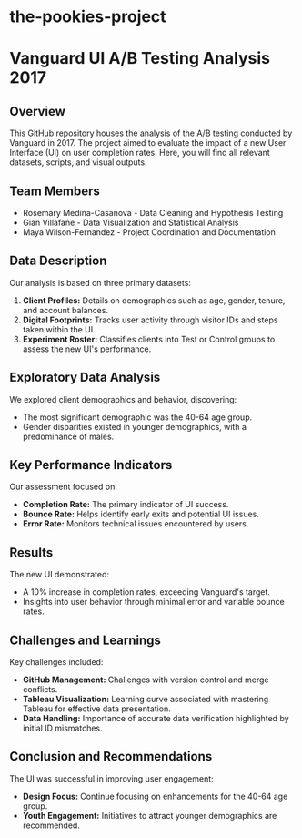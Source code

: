 # the-pookies-project
# Vanguard UI A/B Testing Analysis 2017

## Overview
This GitHub repository houses the analysis of the A/B testing conducted by Vanguard in 2017. The project aimed to evaluate the impact of a new User Interface (UI) on user completion rates. Here, you will find all relevant datasets, scripts, and visual outputs.

## Team Members
- Rosemary Medina-Casanova - Data Cleaning and Hypothesis Testing
- Gian Villafañe - Data Visualization and Statistical Analysis
- Maya Wilson-Fernandez - Project Coordination and Documentation

## Data Description
Our analysis is based on three primary datasets:
1. **Client Profiles:** Details on demographics such as age, gender, tenure, and account balances.
2. **Digital Footprints:** Tracks user activity through visitor IDs and steps taken within the UI.
3. **Experiment Roster:** Classifies clients into Test or Control groups to assess the new UI's performance.

## Exploratory Data Analysis
We explored client demographics and behavior, discovering:
- The most significant demographic was the 40-64 age group.
- Gender disparities existed in younger demographics, with a predominance of males.

## Key Performance Indicators
Our assessment focused on:
- **Completion Rate:** The primary indicator of UI success.
- **Bounce Rate:** Helps identify early exits and potential UI issues.
- **Error Rate:** Monitors technical issues encountered by users.

## Results
The new UI demonstrated:
- A 10% increase in completion rates, exceeding Vanguard's target.
- Insights into user behavior through minimal error and variable bounce rates.

## Challenges and Learnings
Key challenges included:
- **GitHub Management:** Challenges with version control and merge conflicts.
- **Tableau Visualization:** Learning curve associated with mastering Tableau for effective data presentation.
- **Data Handling:** Importance of accurate data verification highlighted by initial ID mismatches.

## Conclusion and Recommendations
The UI was successful in improving user engagement:
- **Design Focus:** Continue focusing on enhancements for the 40-64 age group.
- **Youth Engagement:** Initiatives to attract younger demographics are recommended.
